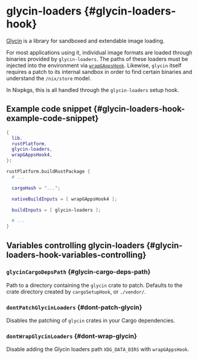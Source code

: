 # glycin-loaders {#glycin-loaders-hook}

[Glycin](https://gitlab.gnome.org/GNOME/glycin) is a library for sandboxed and extendable image loading.

For most applications using it, individual image formats are loaded through binaries provided by `glycin-loaders`. The paths of these loaders must be injected into the environment via [`wrapGAppsHook`](#ssec-gnome-hooks). Likewise, `glycin` itself requires a patch to its internal sandbox in order to find certain binaries and understand the `/nix/store` model.

In Nixpkgs, this is all handled through the `glycin-loaders` setup hook.

## Example code snippet {#glycin-loaders-hook-example-code-snippet}

```nix
{
  lib,
  rustPlatform,
  glycin-loaders,
  wrapGAppsHook4,
}:

rustPlatform.buildRustPackage {
  # ...

  cargoHash = "...";

  nativeBuildInputs = [ wrapGAppsHook4 ];

  buildInputs = [ glycin-loaders ];

  # ...
}
```

## Variables controlling glycin-loaders {#glycin-loaders-hook-variables-controlling}

### `glycinCargoDepsPath` {#glycin-cargo-deps-path}

Path to a directory containing the `glycin` crate to patch. Defaults to the crate directory created by `cargoSetupHook`, or `./vendor/`.

### `dontPatchGlycinLoaders` {#dont-patch-glycin}

Disables the patching of `glycin` crates in your Cargo dependencies.

### `dontWrapGlycinLoaders` {#dont-wrap-glycin}

Disable adding the Glycin loaders path `XDG_DATA_DIRS` with `wrapGAppsHook`.
